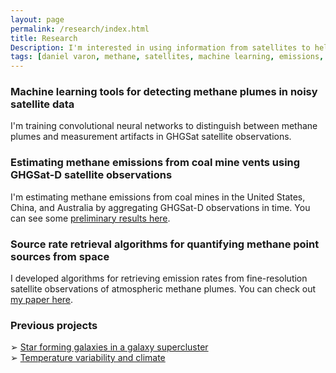 ```yaml
---
layout: page
permalink: /research/index.html
title: Research
Description: I'm interested in using information from satellites to help businesses and policymakers better protect the environment.
tags: [daniel varon, methane, satellites, machine learning, emissions, research]
---
```


### Machine learning tools for detecting methane plumes in noisy satellite data

I'm training convolutional neural networks to distinguish between methane plumes and measurement artifacts in GHGSat satellite observations.

### Estimating methane emissions from coal mine vents using GHGSat-D satellite observations

I'm estimating methane emissions from coal mines in the United States, China, and Australia by aggregating GHGSat-D observations in time. You can see some [preliminary results here](https://www.ghgsat.com/data-products-analytics/analytics/).

### Source rate retrieval algorithms for quantifying methane point sources from space

I developed algorithms for retrieving emission rates from fine-resolution satellite observations of atmospheric methane plumes. You can check out [my paper here](https://doi.org/10.5194/amt-11-5673-2018).

### Previous projects

&#10146; [Star forming galaxies in a galaxy supercluster](http://www.varon.org/research/astro/)<br>
&#10146; [Temperature variability and climate](http://www.varon.org/research/climate/)

<!--
I'm interested in what satellite remote sensing can teach us about planetary atmospheres. 

This topic is on the interface between astrophysics and atmospheric science, the fields of my previous research. In the simplest terms, I am fascinated by the idea that we can learn new (and obscure!) things about a planet, just by looking at it from space.

Satellite instruments have the unique ability to characterize entire planetary atmospheres in a matter of hours or days. As a result, they grant access to an abundance of information about the Earth and other planets that would otherwise be out of reach to us---but only if they can be reliably interpreted. Fortunately (or unfortunately, depending on how you look at it) the scientific value of satellite data is often mostly limited by our powers of interpretation, and there is still a great deal of progress to be made in this regard. 

Interpreting satellite data is an inverse problem; you start with some measurements of a system and attempt to deduce what the state of the system must have been for you to have made those measurements. Often the problem is under-determined; there may not be a unique state that produces your measurements. However, as outlined in Clive D. Rodgers' textbook [<em>Inverse Methods for Atmospheric Sounding</em>](https://books.google.com/books/about/Inverse_Methods_for_Atmospheric_Sounding.html?id=dW-0QgAACAAJ&redir_esc=y), it is possible to determine the most likely state of the system via Bayesian minimization of a cost function. 

When the system under scrutiny is an atmosphere and the measurements come from a satellite, there are two inverse problems that are of special interest to me. The first is the problem of inferring the global distribution of a trace gas from the satellite spectra, in which case the goal is to determine the concentrations of the gas at different locations around the planet, given some knowledge of how light interacts with chemicals in the atmosphere. The second is the problem of constraining emissions of the trace gas, given the map of concentrations produced in the first problem and a chemical transport model. I plan to explore both of these problems in depth during my PhD.
-->